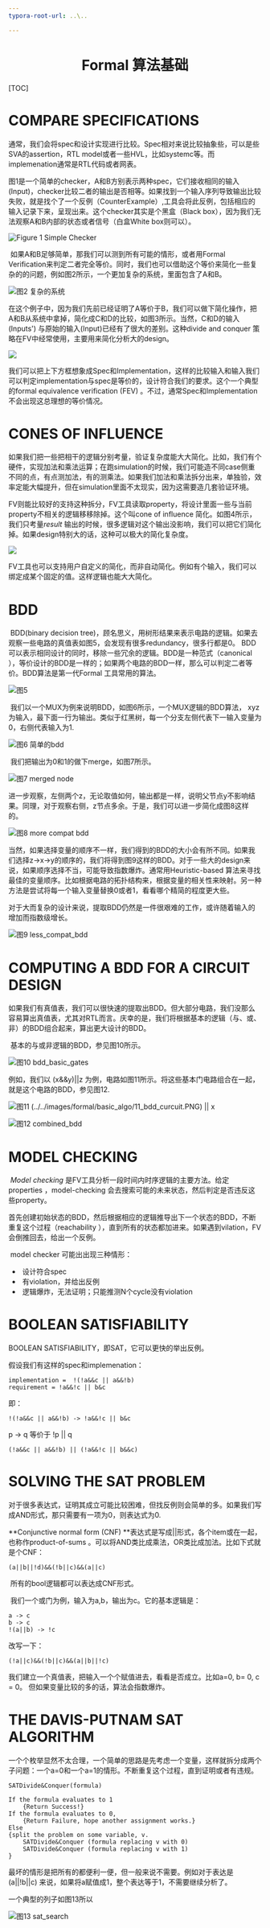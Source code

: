 ```yaml
---
typora-root-url: ..\..

---
```


# <center>Formal 算法基础</center>

[TOC]

# COMPARE SPECIFICATIONS  



​	通常，我们会将spec和设计实现进行比较。Spec相对来说比较抽象些，可以是些SVA的assertion，RTL model或者一些HVL，比如systemc等。而implemenation通常是RTL代码或者网表。

​	图1是一个简单的checker，A和B方别表示两种spec，它们接收相同的输入(Input)，checker比较二者的输出是否相等。如果找到一个输入序列导致输出比较失败，就是找个了一个反例（CounterExample）,工具会将此反例，包括相应的输入记录下来，呈现出来。这个checker其实是个黑盒（Black box），因为我们无法观察A和B内部的状态或者信号（白盒White box则可以）。

![Figure 1 Simple Checker](/images/formal/basic_algo/1_simple_checker.PNG)

​	如果A和B足够简单，那我们可以测到所有可能的情形，或者用Formal Verification来判定二者完全等价。同时，我们也可以借助这个等价来简化一些复杂的的问题，例如图2所示，一个更加复杂的系统，里面包含了A和B。

![图2 复杂的系统](/images/formal/basic_algo/2_larger_system.PNG)

​	在这个例子中，因为我们先前已经证明了A等价于B，我们可以做下简化操作，把A和B从系统中拿掉，简化成C和D的比较，如图3所示。当然，C和D的输入(Inputs') 与原始的输入(Input)已经有了很大的差别。这种divide and conquer 策略在FV中经常使用，主要用来简化分析大的design。

![](/images/formal/basic_algo/3_simplified_system.PNG)

​	我们可以把上下方框想象成Spec和Implementation，这样的比较输入和输入我们可以判定implementation与spec是等价的，设计符合我们的要求。这个一个典型的formal equivalence verification (FEV)  。不过，通常Spec和Implementation不会出现这总理想的等价情况。



# CONES OF INFLUENCE  

​	如果我们把一些把相干的逻辑分别考量，验证复杂度能大大简化。比如，我们有个硬件，实现加法和乘法运算；在跑simulation的时候，我们可能造不同case侧重不同的点，有点测加法，有的测乘法。如果我们加法和乘法拆分出来，单独验，效率定能大幅提升，但在simulation里面不太现实，因为这需要造几套验证环境。

​	FV则能比较好的支持这种拆分，FV工具读取property，将设计里面一些与当前property不相关的逻辑移移除掉。这个叫cone of influence  简化。如图4所示，我们只考量*result* 输出的时候，很多逻辑对这个输出没影响，我们可以把它们简化掉。如果design特别大的话，这种可以极大的简化复杂度。

![](/images/formal/basic_algo/4_cone_of_influence.PNG)

​	FV工具也可以支持用户自定义的简化，而非自动简化。例如有个输入，我们可以绑定成某个固定的值。这样逻辑也能大大简化。



# BDD

​	BDD(binary decision tree)，顾名思义，用树形结果来表示电路的逻辑。如果去观察一些电路的真值表如图5，会发现有很多redundancy，很多行都是0。 BDD可以表示相同设计的同时，移除一些冗余的逻辑。BDD是一种范式（canonical  ），等价设计的BDD是一样的；如果两个电路的BDD一样，那么可以判定二者等价。BDD算法是第一代Formal 工具常用的算法。

![图5](/images/formal/basic_algo/5_redudant_truth_table.PNG)

​	我们以一个MUX为例来说明BDD，如图6所示，一个MUX逻辑的BDD算法， xyz为输入，最下面一行为输出。类似于红黑树，每一个分支左侧代表下一输入变量为0，右侧代表输入为1. 

![图6 简单的bdd](/images/formal/basic_algo/6_simple_bdd_no_opt.PNG)

​	我们把输出为0和1的做下merge，如图7所示。

![图7 merged node](/images/formal/basic_algo/7_mux_bdd_merged.PNG)

​	进一步观察，左侧两个z，无论取值如何，输出都是一样，说明父节点y不影响结果。同理，对于观察右侧，z节点多余。于是，我们可以进一步简化成图8这样的。

![图8 more compat bdd](/images/formal/basic_algo/8_more_compat_bdd.PNG)

​	当然，如果选择变量的顺序不一样，我们得到的BDD的大小会有所不同。如果我们选择z->x->y的顺序的，我们将得到图9这样的BDD。对于一些大的design来说，如果顺序选择不当，可能导致指数爆炸。通常用Heuristic-based 算法来寻找最佳的变量顺序。比如根据电路的拓扑结构来，根据变量的相关性来映射。另一种方法是尝试将每一个输入变量替换0或者1，看看哪个精简的程度更大些。

​	对于大而复杂的设计来说，提取BDD仍然是一件很艰难的工作，或许随着输入的增加而指数级增长。

![图9 less_compat_bdd](/images/formal/basic_algo/9_less_compat_bdd.PNG)



# COMPUTING A BDD FOR A CIRCUIT DESIGN  

​	如果我们有真值表，我们可以很快速的提取出BDD。但大部分电路，我们没那么容易算出真值表，尤其对RTL而言。庆幸的是，我们将根据基本的逻辑（与、或、非）的BDD组合起来，算出更大设计的BDD。

​	基本的与或非逻辑的BDD，参见图10所示。

![图10 bdd_basic_gates](/images/formal/basic_algo/10_bdd_simple_gates.PNG)



例如，我们以 (x&&y)\|\|z 为例，电路如图11所示。将这些基本门电路组合在一起，就是这个电路的BDD，参见图12.



![图11 (../../images/formal/basic_algo/11_bdd_curcuit.PNG) || x](/images/formal/basic_algo/11_bdd_curcuit.PNG)

![图12 combined_bdd](/images/formal/basic_algo/12_bdd_curcuit.PNG)



# MODEL CHECKING  

​	*Model checking* 是FV工具分析一段时间内时序逻辑的主要方法。给定properties  ，model-checking 会去搜索可能的未来状态，然后判定是否违反这些property。

​	首先创建初始状态的BDD，然后根据相应的逻辑推导出下一个状态的BDD，不断重复这个过程（reachability  ），直到所有的状态都加进来。如果遇到vilation，FV会倒推回去，给出一个反例。

​	model checker 可能出出现三种情形：

- ​		设计符合spec
- ​		有violation，并给出反例
- ​		逻辑爆炸，无法证明；只能推测N个cycle没有violation





# BOOLEAN SATISFIABILITY  

BOOLEAN SATISFIABILITY，即SAT，它可以更快的举出反例。

假设我们有这样的spec和implemenation：

```
implementation =  !(!a&&c || a&&!b)
requirement = !a&&!c || b&c  
```

即：

```
!(!a&&c || a&&!b) -> !a&&!c || b&c
```

p -> q 等价于 !p || q  

```
(!a&&c || a&&!b) || (!a&&!c || b&&c)
```



# SOLVING THE SAT PROBLEM  



对于很多表达式，证明其成立可能比较困难，但找反例则会简单的多。如果我们写成AND形式，那只需要有一项为0，则表达式为0.

**Conjunctive normal form (CNF) **表达式是写成\|\|形式，各个item或在一起，也称作product-of-sums 。可以将AND类比成乘法，OR类比成加法。比如下式就是个CNF：

```
(a||b||!d)&&(!b||c)&&(a||c)
```

​	所有的bool逻辑都可以表达成CNF形式。

​	我们一个或门为例，输入为a,b，输出为c。它的基本逻辑是：

```
a -> c
b -> c
!(a||b) -> !c
```

改写一下：

```
(!a||c)&&(!b||c)&&(a||b||!c)
```

我们建立一个真值表，把输入一个个赋值进去，看看是否成立。比如a=0, b= 0, c = 0。 但如果变量比较的多的话，算法会指数爆炸。



# THE DAVIS-PUTNAM SAT ALGORITHM  

​	一个个枚举显然不太合理，一个简单的思路是先考虑一个变量，这样就拆分成两个子问题：一个a=0和一个a=1的情形。不断重复这个过程，直到证明或者有违规。

```
SATDivide&Conquer(formula)

If the formula evaluates to 1
	{Return Success!}
If the formula evaluates to 0,
	{Return Failure, hope another assignment works.}
Else
{split the problem on some variable, v.
	SATDivide&Conquer (formula replacing v with 0)
	SATDivide&Conquer (formula replacing v with 1)
}

```

最坏的情形是把所有的都便利一便，但一般来说不需要。例如对于表达是(a||!b||c)  来说，如果将a赋值成1，整个表达等于1，不需要继续分析了。

一个典型的列子如图13所以

![图13 sat_search](/images/formal/basic_algo/13_sat_search.PNG)



